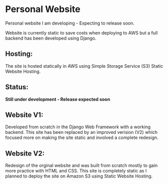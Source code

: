 # Personal Website

Personal website I am developing - Expecting to release soon.

Website is currently static to save costs when deploying to AWS but a full backend has been developed using Django.

## Hosting:
The site is hosted statically in AWS using Simple Storage Service (S3) Static Website Hosting.

## Status:
**Still under development - Release expected soon**

## Website V1:
Developed from scratch in the Django Web Framework with a working backend. This site has been replaced by an improved verision (V2) which focused more on making the site static and involved a complete redesign.

## Website V2:
Redesign of the orginal website and was built from scratch mostly to gain more practice with HTML and CSS. This site is completely static as I planned to deploy the site on Amazon S3 using Static Website Hosting.
